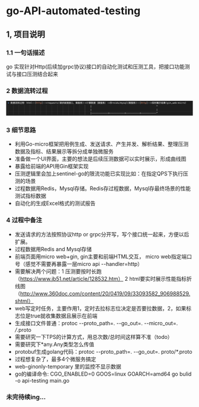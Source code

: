 # go-API-automated-testing

## 1, 项目说明
### 1.1 一句话描述
go 实现针对Http(后续加grpc协议)接口的自动化测试和压测工具，把接口功能测试与接口压测结合起来

### 2 数据流转过程
![image](https://github.com/rexlu01/go-API-automated-testing/blob/main/dataflowprocess.png)


### 3 细节思路
* 利用Go-micro框架把用例生成、发送请求、产生并发、解析结果、整理压测数据及指标、结果展示等拆分成单独微服务
* 准备做一个UI界面，主要的想法是后续压测数据可以实时展示，形成曲线图
* 暴露给前端的API用Gin框架实现
* 压测逻辑里会加上sentinel-go的限流功能已实现比如：在指定QPS下执行压测的场景
* 过程数据用Redis，Mysql存储。Redis存过程数据，Mysql存最终场景的性能测试指标数据
* 自动化的生成Excel格式的测试报告

### 4 过程中备注
* 发送请求的方法按照协议http or grpc分开写，写个接口统一起来，方便以后扩展。
* 过程数据用Redis and  Mysql存储
* 前端页面用micro web+gin, gin主要和前端HTML交互， micro web指定端口号（感觉不需要再暴露一层micro api --handler=http）
* 需要解决两个问题：1 压测要按时长跑（https://www.jb51.net/article/128532.htm） 2 html要实时展示性能指标折线图 （http://www.360doc.com/content/20/0419/09/33093582_906988529.shtml）
* web写定时任务，主要作用1，定时去拉标志位决定是否要拉数据，2，如果标志位是true就收集数据且展示在前端
* 生成接口文件普通：protoc --proto_path=. --go_out=. --micro_out=. */*.proto
* 需要研究一下TPS的计算方式，用总次数/总时间这样算不准（todo）
* 需要研究下*any.Any类型怎么传值
* protobuf生成golang代码：protoc --proto_path=. --go_out=. proto/*.proto
* 过程想复杂了，最多4个微服务搞定
* web-ginonly-temporary 里的监控不显示数据
* go的编译命令: CGO_ENABLED=0 GOOS=linux GOARCH=amd64 go bulid -o api-testing main.go


### 未完待续ing...

